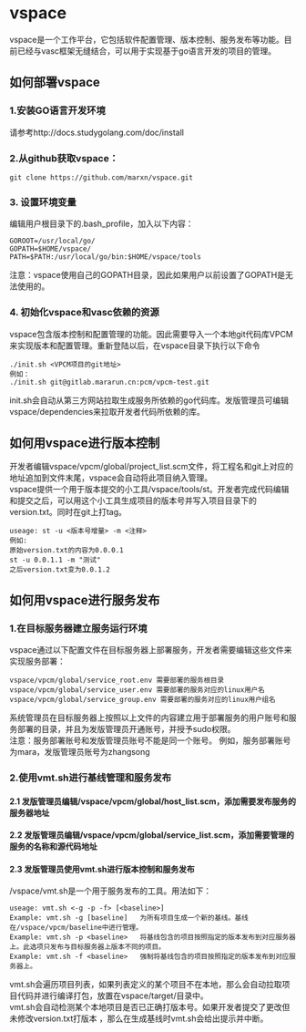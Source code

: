 # vspace
vspace是一个工作平台，它包括软件配置管理、版本控制、服务发布等功能。目前已经与vasc框架无缝结合，可以用于实现基于go语言开发的项目的管理。
## 如何部署vspace
### 1.安装GO语言开发环境
请参考http://docs.studygolang.com/doc/install
### 2.从github获取vspace：
```
git clone https://github.com/marxn/vspace.git
```
### 3. 设置环境变量
编辑用户根目录下的.bash_profile，加入以下内容：
```
GOROOT=/usr/local/go/
GOPATH=$HOME/vspace/
PATH=$PATH:/usr/local/go/bin:$HOME/vspace/tools
```
注意：vspace使用自己的GOPATH目录，因此如果用户以前设置了GOPATH是无法使用的。
### 4. 初始化vspace和vasc依赖的资源
vspace包含版本控制和配置管理的功能。因此需要导入一个本地git代码库VPCM来实现版本和配置管理。重新登陆以后，在vspace目录下执行以下命令
```
./init.sh <VPCM项目的git地址>
例如：
./init.sh git@gitlab.mararun.cn:pcm/vpcm-test.git
```
init.sh会自动从第三方网站拉取生成服务所依赖的go代码库。发版管理员可编辑vspace/dependencies来拉取开发者代码所依赖的库。  
## 如何用vspace进行版本控制
开发者编辑vspace/vpcm/global/project_list.scm文件，将工程名和git上对应的地址追加到文件末尾，vspace会自动将此项目纳入管理。  
vspace提供一个用于版本提交的小工具/vspace/tools/st。开发者完成代码编辑和提交之后，可以用这个小工具生成项目的版本号并写入项目目录下的version.txt。同时在git上打tag。  
```
useage: st -u <版本号增量> -m <注释>
例如: 
原始version.txt的内容为0.0.0.1
st -u 0.0.1.1 -m "测试"
之后version.txt变为0.0.1.2
```
## 如何用vspace进行服务发布
### 1.在目标服务器建立服务运行环境
vspace通过以下配置文件在目标服务器上部署服务，开发者需要编辑这些文件来实现服务部署：
```
vspace/vpcm/global/service_root.env 需要部署的服务根目录
vspace/vpcm/global/service_user.env 需要部署的服务对应的linux用户名
vspace/vpcm/global/service_group.env 需要部署的服务对应的linux用户组名
```
系统管理员在目标服务器上按照以上文件的内容建立用于部署服务的用户账号和服务部署的目录，并且为发版管理员开通账号，并授予sudo权限。  
注意：服务部署账号和发版管理员账号不能是同一个账号。  例如，服务部署账号为mara，发版管理员账号为zhangsong
### 2.使用vmt.sh进行基线管理和服务发布
#### 2.1 发版管理员编辑/vspace/vpcm/global/host_list.scm，添加需要发布服务的服务器地址
#### 2.2 发版管理员编辑/vspace/vpcm/global/service_list.scm，添加需要管理的服务的名称和源代码地址
#### 2.3 发版管理员使用vmt.sh进行版本控制和服务发布
/vspace/vmt.sh是一个用于服务发布的工具。用法如下：
```
useage: vmt.sh <-g -p -f> [<baseline>]
Example: vmt.sh -g [baseline]   为所有项目生成一个新的基线。基线在/vspace/vpcm/baseline中进行管理。
Example: vmt.sh -p <baseline>   将基线包含的项目按照指定的版本发布到对应服务器上。此选项只发布与目标服务器上版本不同的项目。
Example: vmt.sh -f <baseline>   强制将基线包含的项目按照指定的版本发布到对应服务器上。
```
vmt.sh会遍历项目列表，如果列表定义的某个项目不在本地，那么会自动拉取项目代码并进行编译打包，放置在vspace/target/目录中。  
vmt.sh会自动检测某个本地项目是否已正确打版本号。如果开发者提交了更改但未修改version.txt打版本  ，那么在生成基线时vmt.sh会给出提示并中断。  
